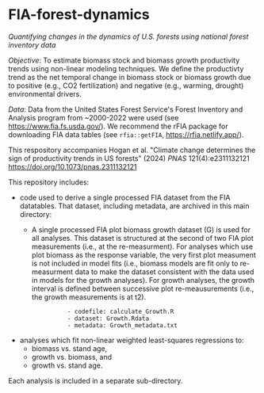 # FIA-forest-dynamics

*Quantifying changes in the dynamics of U.S. forests using national forest inventory data*

*Objective*:  To estimate biomass stock and biomass growth productivity trends using non-linear modeling techniques.  We define the productivty trend as the net temporal change in biomass stock or biomass growth due to positive (e.g., CO2 fertilization) and negative  (e.g., warming, drought) environmental drivers.

*Data*:  Data from the United States Forest Service's Forest Inventory and Analysis program from ~2000-2022 were used (see https://www.fia.fs.usda.gov/).
We recommend the rFIA package for downloading FIA data tables (see `rfia::getFIA`, https://rfia.netlify.app/).

This respository accompanies Hogan et al. "Climate change determines the sign of productivity trends in US forests"  (2024) *PNAS* 121(4):e2311132121  https://doi.org/10.1073/pnas.2311132121

This repository includes: 

* code used to derive a single processed FIA dataset from the FIA datatables. That dataset, including metadata, are archived in this main directory:
    - A single processed FIA plot biomass growth dataset (G) is used for all analyses.  This dataset is structured at the second of two FIA plot measurements (i.e., at the re-measurment).  For analyses which use plot biomass as the response variable, the very first plot measument is not included in model fits (i.e., biomass models are fit only to re-measurment data to make the dataset consistent with the data used in models for the growth analyses).  For growth analyses, the growth interval is defined between successive plot re-meausurements (i.e., the growth measurements is at t2).  

                    - codefile: calculate_Growth.R
                    - dataset: Growth.Rdata
                    - metadata: Growth_metadata.txt

* analyses which fit non-linear weighted least-squares regressions to: 
    - biomass vs. stand age, 
    - growth vs. biomass, and 
    - growth vs. stand age.

Each analysis is included in a separate sub-directory.  
